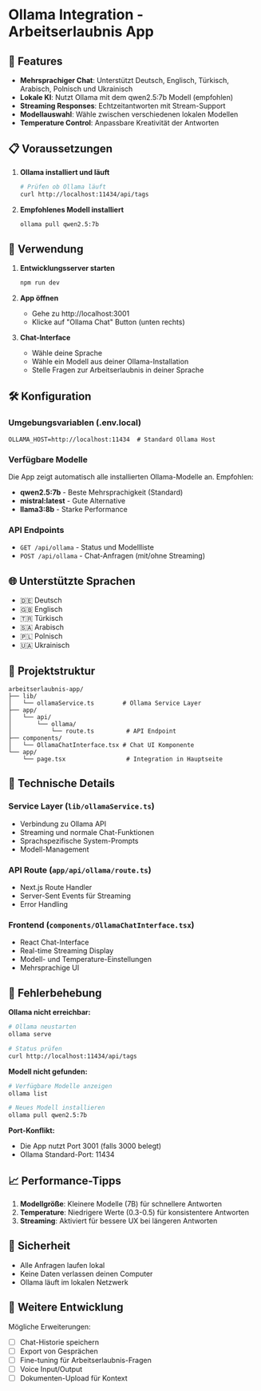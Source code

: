 # Ollama Integration - Arbeitserlaubnis App

## 🚀 Features

- **Mehrsprachiger Chat**: Unterstützt Deutsch, Englisch, Türkisch, Arabisch, Polnisch und Ukrainisch
- **Lokale KI**: Nutzt Ollama mit dem qwen2.5:7b Modell (empfohlen)
- **Streaming Responses**: Echtzeitantworten mit Stream-Support
- **Modellauswahl**: Wähle zwischen verschiedenen lokalen Modellen
- **Temperature Control**: Anpassbare Kreativität der Antworten

## 📋 Voraussetzungen

1. **Ollama installiert und läuft**
   ```bash
   # Prüfen ob Ollama läuft
   curl http://localhost:11434/api/tags
   ```

2. **Empfohlenes Modell installiert**
   ```bash
   ollama pull qwen2.5:7b
   ```

## 🎯 Verwendung

1. **Entwicklungsserver starten**
   ```bash
   npm run dev
   ```

2. **App öffnen**
   - Gehe zu http://localhost:3001
   - Klicke auf "Ollama Chat" Button (unten rechts)

3. **Chat-Interface**
   - Wähle deine Sprache
   - Wähle ein Modell aus deiner Ollama-Installation
   - Stelle Fragen zur Arbeitserlaubnis in deiner Sprache

## 🛠️ Konfiguration

### Umgebungsvariablen (.env.local)
```env
OLLAMA_HOST=http://localhost:11434  # Standard Ollama Host
```

### Verfügbare Modelle

Die App zeigt automatisch alle installierten Ollama-Modelle an. Empfohlen:

- **qwen2.5:7b** - Beste Mehrsprachigkeit (Standard)
- **mistral:latest** - Gute Alternative
- **llama3:8b** - Starke Performance

### API Endpoints

- `GET /api/ollama` - Status und Modellliste
- `POST /api/ollama` - Chat-Anfragen (mit/ohne Streaming)

## 🌐 Unterstützte Sprachen

- 🇩🇪 Deutsch
- 🇬🇧 Englisch  
- 🇹🇷 Türkisch
- 🇸🇦 Arabisch
- 🇵🇱 Polnisch
- 🇺🇦 Ukrainisch

## 📁 Projektstruktur

```
arbeitserlaubnis-app/
├── lib/
│   └── ollamaService.ts        # Ollama Service Layer
├── app/
│   └── api/
│       └── ollama/
│           └── route.ts         # API Endpoint
├── components/
│   └── OllamaChatInterface.tsx # Chat UI Komponente
└── app/
    └── page.tsx                 # Integration in Hauptseite
```

## 🔧 Technische Details

### Service Layer (`lib/ollamaService.ts`)
- Verbindung zu Ollama API
- Streaming und normale Chat-Funktionen
- Sprachspezifische System-Prompts
- Modell-Management

### API Route (`app/api/ollama/route.ts`)
- Next.js Route Handler
- Server-Sent Events für Streaming
- Error Handling

### Frontend (`components/OllamaChatInterface.tsx`)
- React Chat-Interface
- Real-time Streaming Display
- Modell- und Temperature-Einstellungen
- Mehrsprachige UI

## 🐛 Fehlerbehebung

**Ollama nicht erreichbar:**
```bash
# Ollama neustarten
ollama serve

# Status prüfen
curl http://localhost:11434/api/tags
```

**Modell nicht gefunden:**
```bash
# Verfügbare Modelle anzeigen
ollama list

# Neues Modell installieren
ollama pull qwen2.5:7b
```

**Port-Konflikt:**
- Die App nutzt Port 3001 (falls 3000 belegt)
- Ollama Standard-Port: 11434

## 📈 Performance-Tipps

1. **Modellgröße**: Kleinere Modelle (7B) für schnellere Antworten
2. **Temperature**: Niedrigere Werte (0.3-0.5) für konsistentere Antworten
3. **Streaming**: Aktiviert für bessere UX bei längeren Antworten

## 🔐 Sicherheit

- Alle Anfragen laufen lokal
- Keine Daten verlassen deinen Computer
- Ollama läuft im lokalen Netzwerk

## 🚀 Weitere Entwicklung

Mögliche Erweiterungen:
- [ ] Chat-Historie speichern
- [ ] Export von Gesprächen
- [ ] Fine-tuning für Arbeitserlaubnis-Fragen
- [ ] Voice Input/Output
- [ ] Dokumenten-Upload für Kontext